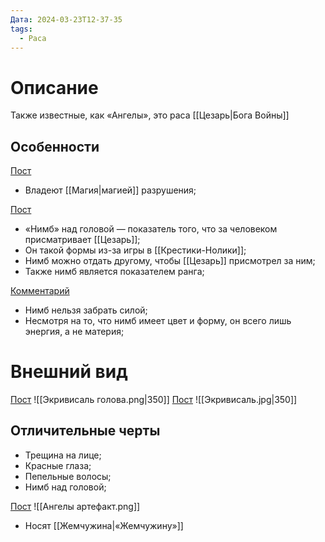 ```yaml
---
Дата: 2024-03-23T12-37-35
tags:
  - Раса
---
```

# Описание
Также известные, как «Ангелы», это раса [[Цезарь|Бога Войны]]
## Особенности
[Пост](https://vk.com/wall-159799193_8313)
- Владеют [[Магия|магией]] разрушения;

[Пост](https://vk.com/wall-208978263_14675)
- «Нимб» над головой — показатель того, что за человеком присматривает [[Цезарь]];
- Он такой формы из-за игры в [[Крестики-Нолики]];
- Нимб можно отдать другому, чтобы [[Цезарь]] присмотрел за ним;
- Также нимб является показателем ранга;

[Комментарий](https://vk.com/wall-208978263_14675?reply=14687)
- Нимб нельзя забрать силой;
- Несмотря на то, что нимб имеет цвет и форму, он всего лишь энергия, а не материя;
# Внешний вид
[Пост](https://vk.com/wall-159799193_8024)
![[Экривисаль голова.png|350]]
[Пост](https://vk.com/wall-159799193_9124)
![[Экривисаль.jpg|350]]
## Отличительные черты
- Трещина на лице;
- Красные глаза;
- Пепельные волосы;
- Нимб над головой;

[Пост](https://vk.com/wall-159799193_19556)
![[Ангелы артефакт.png]]
- Носят [[Жемчужина|«Жемчужину»]]